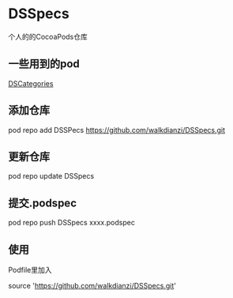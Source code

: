 # DSSpecs

个人的的CocoaPods仓库

## 一些用到的pod

[DSCategories](https://github.com/walkdianzi/DSCategories)


## 添加仓库

pod repo add DSSPecs https://github.com/walkdianzi/DSSpecs.git

## 更新仓库

pod repo update DSSpecs

## 提交.podspec

pod repo push DSSpecs xxxx.podspec

## 使用

Podfile里加入

source 'https://github.com/walkdianzi/DSSpecs.git'
